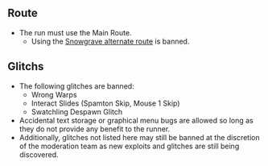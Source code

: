 ## **Route**
* The run must use the Main Route.
    - Using the [Snowgrave alternate route](https://docs.google.com/document/d/1AL95g4hxFb5WWHX1kkt6LI-Wbkwt1x3V8lodhPFBkMU/edit?usp=sharing "What is Snowgrave route ?") is banned.

## **Glitchs**
* The following glitches are banned:
    - Wrong Warps
    - Interact Slides (Spamton Skip, Mouse 1 Skip)
    - Swatchling Despawn Glitch
* Accidental text storage or graphical menu bugs are allowed so long as they do not provide any benefit to the runner.
* Additionally, glitches not listed here may still be banned at the discretion of the moderation team as new exploits and glitches are still being discovered.